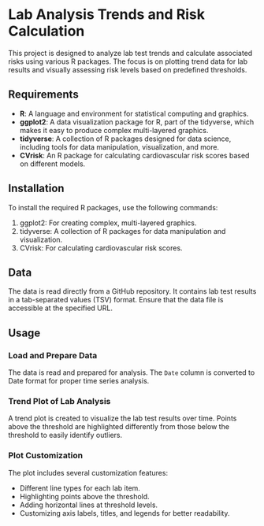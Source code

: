 # Lab Analysis Trends and Risk Calculation

This project is designed to analyze lab test trends and calculate associated risks using various R packages. The focus is on plotting trend data for lab results and visually assessing risk levels based on predefined thresholds.

## Requirements

- **R**: A language and environment for statistical computing and graphics.
- **ggplot2**: A data visualization package for R, part of the tidyverse, which makes it easy to produce complex multi-layered graphics.
- **tidyverse**: A collection of R packages designed for data science, including tools for data manipulation, visualization, and more.
- **CVrisk**: An R package for calculating cardiovascular risk scores based on different models.

## Installation

To install the required R packages, use the following commands:

1. ggplot2: For creating complex, multi-layered graphics.
2. tidyverse: A collection of R packages for data manipulation and visualization.
3. CVrisk: For calculating cardiovascular risk scores.

## Data

The data is read directly from a GitHub repository. It contains lab test results in a tab-separated values (TSV) format. Ensure that the data file is accessible at the specified URL.

## Usage

### Load and Prepare Data

The data is read and prepared for analysis. The `Date` column is converted to Date format for proper time series analysis.

### Trend Plot of Lab Analysis

A trend plot is created to visualize the lab test results over time. Points above the threshold are highlighted differently from those below the threshold to easily identify outliers.

### Plot Customization

The plot includes several customization features:
- Different line types for each lab item.
- Highlighting points above the threshold.
- Adding horizontal lines at threshold levels.
- Customizing axis labels, titles, and legends for better readability.

